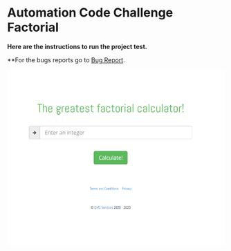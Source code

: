 # Automation Code Challenge Factorial

**Here are the instructions to run the project test.**

**For the bugs reports go to [Bug Report](./bug-report/README.md).

![img.png](bug-report/images/landing-page.png)
